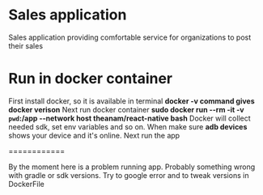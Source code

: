 # Sales application

Sales application providing comfortable service for organizations to post their sales

# Run in docker container
First install docker, so it is available in terminal **docker -v command gives docker verison**
Next run docker container **sudo docker run --rm -it -v `pwd`:/app --network host theanam/react-native bash**
Docker will collect needed sdk, set env variables and so on. When make sure
**adb devices** shows your device and it's online. Next run the app

============

By the moment here is a problem running app. Probably something wrong with gradle or sdk versions. Try to google error
and to tweak versions in DockerFile
